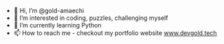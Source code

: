 - 👋 Hi, I’m @gold-amaechi
- 👀 I’m interested in coding, puzzles, challenging myself
- 🌱 I’m currently learning Python
- 📫 How to reach me - checkout my portfolio website www.devgold.tech

<!---
gold-amaechi/gold-amaechi is a ✨ special ✨ repository because its `README.md` (this file) appears on your GitHub profile.
You can click the Preview link to take a look at your changes.
--->
